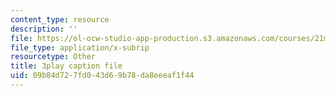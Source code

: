```yaml
---
content_type: resource
description: ''
file: https://ol-ocw-studio-app-production.s3.amazonaws.com/courses/21m-355-musical-improvisation-spring-2013/09b84d727fd043d69b78da8eeeaf1f44_P1vVyKziWk.srt
file_type: application/x-subrip
resourcetype: Other
title: 3play caption file
uid: 09b84d72-7fd0-43d6-9b78-da8eeeaf1f44
---
```

